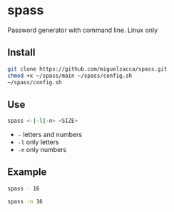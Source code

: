 # spass

Password generator with command line. Linux only

## Install

```bash
git clone https://github.com/miguelzacca/spass.git
chmod +x ~/spass/main ~/spass/config.sh
~/spass/config.sh
```

## Use

```bash
spass <-|-l|-n> <SIZE>
```

- `-` letters and numbers
- `-l` only letters
- `-n` only numbers

## Example

```bash
spass - 16 
```

```bash
spass -n 16
```
